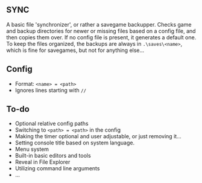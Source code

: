## SYNC
A basic file 'synchronizer', or rather a savegame backupper. Checks game and backup directories for newer or missing files based on a config file, and then copies them over. If no config file is present, it generates a default one. To keep the files organized, the backups are always in ```.\saves\<name>```, which is fine for savegames, but not for anything else...

## Config
* Format: ```<name> = <path>```
* Ignores lines starting with ```//```

## To-do
* Optional relative config paths
* Switching to ```<path> = <path>``` in the config
* Making the timer optional and user adjustable, or just removing it...
* Setting console title based on system language.
* Menu system
* Built-in basic editors and tools
* Reveal in File Explorer
* Utilizing command line arguments
* ...
